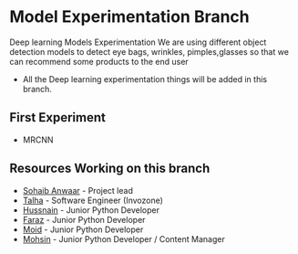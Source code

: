 
# Model Experimentation Branch

Deep learning Models Experimentation
We are using different object detection models to detect eye bags, wrinkles, pimples,glasses so that we can recommend some products to the end user


* All the Deep learning experimentation things will be added in this branch.

## First Experiment
* MRCNN


## Resources Working on this branch

* [Sohaib Anwaar](https://www.sohaibanwaar.com) - Project lead
* [Talha](https://www.linkedin.com/in/talhamughal511/) - Software Engineer (Invozone)
* [Hussnain](https://www.linkedin.com/in/hafiz-hussnain-zafar-zafar-yasin-529816211/) - Junior Python Developer
* [Faraz](https://www.linkedin.com/in/faraz-tariq-aa781916b) - Junior Python Developer
* [Moid](linkedin.com/in/mòòñ-ķhæñ-a02179177) - Junior Python Developer
* [Mohsin](linkedin.com/in/mohsin-ali-436134209) - Junior Python Developer / Content Manager